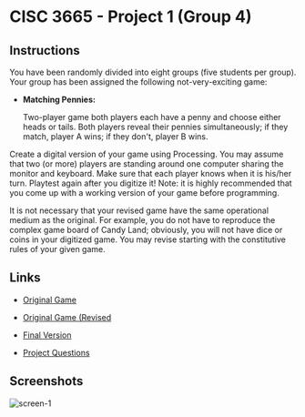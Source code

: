 # CISC 3665 - Project 1 (Group 4)

## Instructions 
You have been randomly divided into eight groups (five students per group).
Your group has been assigned the following not-very-exciting game:

* **Matching Pennies:**
  
  Two-player game both players each have a penny and choose either heads or
  tails. Both players reveal their pennies simultaneously; if they match, player A wins; if they don't, player
  B wins.
  
Create a digital version of your game using Processing. You may assume that two (or more) players are
standing around one computer sharing the monitor and keyboard. Make sure that each player knows when
it is his/her turn. Playtest again after you digitize it! Note: it is highly recommended that you come up
with a working version of your game before programming.

It is not necessary that your revised game have the same operational medium as the original. For example,
you do not have to reproduce the complex game board of Candy Land; obviously, you will not have dice or
coins in your digitized game. You may revise starting with the constitutive rules of your given game.

## Links
- [Original Game](https://www.openprocessing.org/sketch/602915)

- [Original Game (Revised](https://www.openprocessing.org/sketch/605073)

- [Final Version](https://www.openprocessing.org/sketch/622216)

- [Project Questions](https://docs.google.com/document/d/1YQQet3zwv6L78opNYZV6jEZPtTAthXQq14Vr0ea3i6k/edit)

## Screenshots
![screen-1](https://i.imgur.com/W5gZCCT.png)
